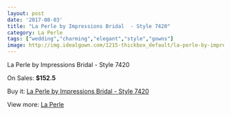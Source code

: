 ```yaml
---
layout: post
date: '2017-08-03'
title: "La Perle by Impressions Bridal  - Style 7420"
category: La Perle
tags: ["wedding","charming","elegant","style","gowns"]
image: http://img.idealgown.com/1215-thickbox_default/la-perle-by-impressions-bridal-style-7420.jpg
---
```

La Perle by Impressions Bridal  - Style 7420

On Sales: **$152.5**
<a href="https://www.idealgown.com/en/la-perle/566-la-perle-by-impressions-bridal-style-7420.html"><amp-img layout="responsive" width="600" height="600" src="//img.idealgown.com/1215-thickbox_default/la-perle-by-impressions-bridal-style-7420.jpg" alt="La Perle by Impressions Bridal  - Style 7420 0" /></a>
<a href="https://www.idealgown.com/en/la-perle/566-la-perle-by-impressions-bridal-style-7420.html"><amp-img layout="responsive" width="600" height="600" src="//img.idealgown.com/1216-thickbox_default/la-perle-by-impressions-bridal-style-7420.jpg" alt="La Perle by Impressions Bridal  - Style 7420 1" /></a>

Buy it: [La Perle by Impressions Bridal  - Style 7420](https://www.idealgown.com/en/la-perle/566-la-perle-by-impressions-bridal-style-7420.html "La Perle by Impressions Bridal  - Style 7420")

View more: [La Perle](https://www.idealgown.com/en/8-la-perle "La Perle")